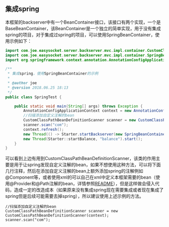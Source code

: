 ## 集成spring
本框架的backserver中有一个BeanContainer接口，该接口有两个实现，一个是BaseBeanContainer，该BeanContainer是一个独立的简单实现，用于没有集成spring的项目，对于集成过spring的项目，可以使用SpringBeanContainer，使用示例如下：
```java
import com.joe.easysocket.server.backserver.mvc.impl.container.CustomClassPathBeanDefinitionScanner;
import com.joe.easysocket.server.backserver.mvc.impl.container.SpringBeanContainer;
import org.springframework.context.annotation.AnnotationConfigApplicationContext;

/**
 * 集成spring，使用SpringBeanContainer的示例
 *
 * @author joe
 * @version 2018.06.25 18:13
 */
public class SpringTest {

    public static void main(String[] args) throws Exception {
        AnnotationConfigApplicationContext context = new AnnotationConfigApplicationContext();
        //扫描添加自定义注解的bean
        CustomClassPathBeanDefinitionScanner scanner = new CustomClassPathBeanDefinitionScanner(context);
        scanner.scan("com");
        context.refresh();
        new Thread(() -> Starter.startBackserver(new SpringBeanContainer(context)), "backserver").start();
        new Thread(Starter::startBalance, "balance").start();
    }
}
```
可以看到上边有用到CustomClassPathBeanDefinitionScanner，该类的作用主要是用于让spring发现自定义注解的bean，如果不想使用这种方法，可以将下面几行注释，然后在添加自定义注解的bean上额外添加spring的注解例如@Component等，或者使用xml的可以自己在xml中定义本框架需要的bean（使用@Provider和@Path注解的bean，详情参照[README](README.md)），但是这样做会侵入代码，造成一定的改造成本（如果原来没有集成spring现在需要集成或者现在集成了spring但是后续可能需要去掉spring），所以建议使用上述示例的方法。
```
//扫描添加自定义注解的bean
CustomClassPathBeanDefinitionScanner scanner = new CustomClassPathBeanDefinitionScanner(context);
scanner.scan("com");
```